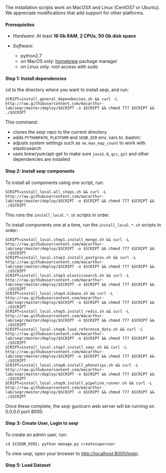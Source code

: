 The installation scripts work on MacOSX and Linux (CentOS7 or Ubuntu). 
We appreciate modifications that add support for other platforms.  


#### Prerequisites
 - *Hardware:*  At least **16 Gb RAM**, **2 CPUs**, **50 Gb disk space**  

 - *Software:*  
     - python2.7    
     - on MacOS only: [homebrew](http://brew.sh/) package manager  
     - on Linux only: root access with sudo
    

#### Step 1: Install dependencies

cd to the directory where you want to install seqr, and run: 

```
SCRIPT=install_general_dependencies.sh && curl -L http://raw.githubusercontent.com/macarthur-lab/seqr/master/deploy/$SCRIPT -o $SCRIPT && chmod 777 $SCRIPT && ./$SCRIPT
``` 

This command:
- clones the seqr repo to the current directory
- adds `PYTHONPATH`, `PLATFORM` and `SEQR_DIR` env. vars to .bashrc:
- adjusts system settings such as `vm.max_map_count` to work with elasticsearch
- uses brew/yum/apt-get to make sure `java1.8`, `gcc`, `git` and other dependencies are installed 

#### Step 2: Install seqr components

To install all components using one script, run:

```
SCRIPT=install_local.all_steps.sh && curl -L http://raw.githubusercontent.com/macarthur-lab/seqr/master/deploy/$SCRIPT -o $SCRIPT && chmod 777 $SCRIPT && ./$SCRIPT
```
This runs the `install_local.*.sh` scripts in order.  

To install components one at a time, run the `install_local.*.sh` scripts in order: 

```
SCRIPT=install_local.step1.install_mongo.sh && curl -L http://raw.githubusercontent.com/macarthur-lab/seqr/master/deploy/$SCRIPT -o $SCRIPT && chmod 777 $SCRIPT && ./$SCRIPT
SCRIPT=install_local.step2.install_postgres.sh && curl -L http://raw.githubusercontent.com/macarthur-lab/seqr/master/deploy/$SCRIPT -o $SCRIPT && chmod 777 $SCRIPT && ./$SCRIPT
SCRIPT=install_local.step3.elasticsearch.sh && curl -L http://raw.githubusercontent.com/macarthur-lab/seqr/master/deploy/$SCRIPT -o $SCRIPT && chmod 777 $SCRIPT && ./$SCRIPT
SCRIPT=install_local.step4.kibana.sh && curl -L http://raw.githubusercontent.com/macarthur-lab/seqr/master/deploy/$SCRIPT -o $SCRIPT && chmod 777 $SCRIPT && ./$SCRIPT
SCRIPT=install_local.step5.install_redis.sh && curl -L http://raw.githubusercontent.com/macarthur-lab/seqr/master/deploy/$SCRIPT -o $SCRIPT && chmod 777 $SCRIPT && ./$SCRIPT
SCRIPT=install_local.step6.load_reference_data.sh && curl -L http://raw.githubusercontent.com/macarthur-lab/seqr/master/deploy/$SCRIPT -o $SCRIPT && chmod 777 $SCRIPT && ./$SCRIPT
SCRIPT=install_local.step7.install_seqr.sh && curl -L http://raw.githubusercontent.com/macarthur-lab/seqr/master/deploy/$SCRIPT -o $SCRIPT && chmod 777 $SCRIPT && ./$SCRIPT
SCRIPT=install_local.step8.install_phenotips.sh && curl -L http://raw.githubusercontent.com/macarthur-lab/seqr/master/deploy/$SCRIPT -o $SCRIPT && chmod 777 $SCRIPT && ./$SCRIPT
SCRIPT=install_local.step9.install_pipeline_runner.sh && curl -L http://raw.githubusercontent.com/macarthur-lab/seqr/master/deploy/$SCRIPT -o $SCRIPT && chmod 777 $SCRIPT && ./$SCRIPT
```

Once these complete, the seqr gunicorn web server will be running on 0.0.0.0 port 8000. 


#### Step 3: Create User, Login to seqr

To create an admin user, run:
```
cd ${SEQR_DIR}; python manage.py createsuperuser
```

To view seqr, open your browser to [http://localhost:8000/login](http://localhost:8000/login).


#### Step 5: Load Dataset

